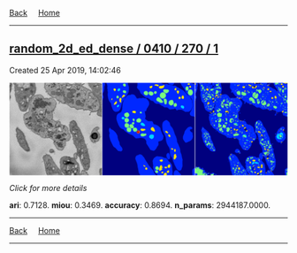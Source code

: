 
[Back](..)&nbsp;&nbsp;&nbsp;&nbsp;&nbsp;[Home](https://leapmanlab.github.io/snapshots)

---

<div class="summary"><a href="1"><h2>random_2d_ed_dense / 0410 / 270 / 1</h2></a><p>Created 25 Apr 2019, 14:02:46
</p><a href="1"><img src="1/media/summary.png" align="center"></a><p>
<i>Click for more details</i>
</p></div>

**ari**: 0.7128. **miou**: 0.3469. **accuracy**: 0.8694. **n_params**: 2944187.0000. 

---

[Back](..)&nbsp;&nbsp;&nbsp;&nbsp;&nbsp;[Home](https://leapmanlab.github.io/snapshots)

---